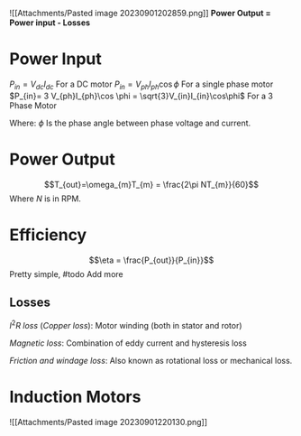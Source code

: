 

![[Attachments/Pasted image 20230901202859.png]]
**Power Output = Power input - Losses**

# Power Input
$P_{in}=V_{dc}I_{dc}$     For a DC motor
$P_{in}= V_{ph}I_{ph}\cos\phi$     For a single phase motor
$P_{in}= 3 V_{ph}I_{ph}\cos \phi = \sqrt{3}V_{in}I_{in}\cos\phi$     For a 3 Phase Motor

Where: $\phi$ Is the phase angle between phase voltage and current.

# Power Output
$$T_{out}=\omega_{m}T_{m} = \frac{2\pi NT_{m}}{60}$$
Where $N$ is in RPM.

# Efficiency
$$\eta = \frac{P_{out}}{P_{in}}$$
Pretty simple, #todo Add more

## Losses
$I^{2}R$ *loss* (*Copper loss*): Motor winding (both in stator and rotor)

*Magnetic loss*: Combination of eddy current and hysteresis loss

*Friction and windage loss*: Also known as rotational loss or mechanical loss.

# Induction Motors
![[Attachments/Pasted image 20230901220130.png]]

